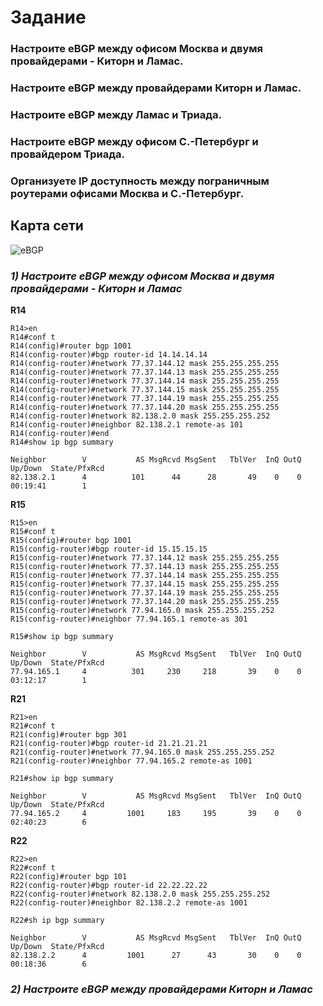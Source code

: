 # Задание

### Настроите eBGP между офисом Москва и двумя провайдерами - Киторн и Ламас.
### Настроите eBGP между провайдерами Киторн и Ламас.
### Настроите eBGP между Ламас и Триада.
### Настроите eBGP между офисом С.-Петербург и провайдером Триада.
### Организуете IP доступность между пограничным роутерами офисами Москва и С.-Петербург.

## Карта сети

![eBGP](https://user-images.githubusercontent.com/112701413/205439534-ae532414-9a12-4c0b-8c62-d4ee2009c3b8.jpg)

### ***1) Настроите eBGP между офисом Москва и двумя провайдерами - Киторн и Ламас*** 

**R14**

```
R14>en
R14#conf t
R14(config)#router bgp 1001
R14(config-router)#bgp router-id 14.14.14.14
R14(config-router)#network 77.37.144.12 mask 255.255.255.255
R14(config-router)#network 77.37.144.13 mask 255.255.255.255
R14(config-router)#network 77.37.144.14 mask 255.255.255.255
R14(config-router)#network 77.37.144.15 mask 255.255.255.255
R14(config-router)#network 77.37.144.19 mask 255.255.255.255
R14(config-router)#network 77.37.144.20 mask 255.255.255.255
R14(config-router)#network 82.138.2.0 mask 255.255.255.252
R14(config-router)#neighbor 82.138.2.1 remote-as 101
R14(config-router)#end
R14#show ip bgp summary

Neighbor        V           AS MsgRcvd MsgSent   TblVer  InQ OutQ Up/Down  State/PfxRcd
82.138.2.1      4          101      44      28       49    0    0 00:19:41        1
```

**R15**

```
R15>en
R15#conf t
R15(config)#router bgp 1001
R15(config-router)#bgp router-id 15.15.15.15
R15(config-router)#network 77.37.144.12 mask 255.255.255.255
R15(config-router)#network 77.37.144.13 mask 255.255.255.255
R15(config-router)#network 77.37.144.14 mask 255.255.255.255
R15(config-router)#network 77.37.144.15 mask 255.255.255.255
R15(config-router)#network 77.37.144.19 mask 255.255.255.255
R15(config-router)#network 77.37.144.20 mask 255.255.255.255
R15(config-router)#network 77.94.165.0 mask 255.255.255.252
R15(config-router)#neighbor 77.94.165.1 remote-as 301

R15#show ip bgp summary

Neighbor        V           AS MsgRcvd MsgSent   TblVer  InQ OutQ Up/Down  State/PfxRcd
77.94.165.1     4          301     230     218       39    0    0 03:12:17        1
```

**R21**

```
R21>en
R21#conf t
R21(config)#router bgp 301
R21(config-router)#bgp router-id 21.21.21.21
R21(config-router)#network 77.94.165.0 mask 255.255.255.252
R21(config-router)#neighbor 77.94.165.2 remote-as 1001

R21#show ip bgp summary

Neighbor        V           AS MsgRcvd MsgSent   TblVer  InQ OutQ Up/Down  State/PfxRcd
77.94.165.2     4         1001     183     195       39    0    0 02:40:23        6
```

**R22**

```
R22>en
R22#conf t
R22(config)#router bgp 101
R22(config-router)#bgp router-id 22.22.22.22
R22(config-router)#network 82.138.2.0 mask 255.255.255.252
R22(config-router)#neighbor 82.138.2.2 remote-as 1001

R22#sh ip bgp summary

Neighbor        V           AS MsgRcvd MsgSent   TblVer  InQ OutQ Up/Down  State/PfxRcd
82.138.2.2      4         1001      27      43       30    0    0 00:18:36        6
```

### ***2) Настроите eBGP между провайдерами Киторн и Ламас*** 


